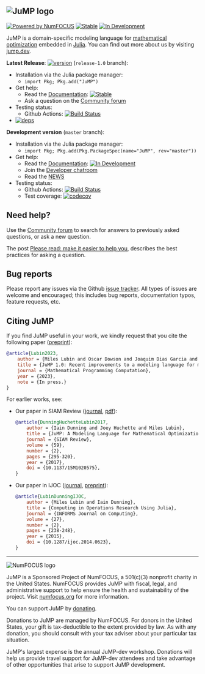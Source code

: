 ![JuMP logo](https://jump.dev/JuMP.jl/dev/assets/logo-with-text-background.svg "JuMP logo")
---

[![Powered by NumFOCUS](https://img.shields.io/badge/powered%20by-NumFOCUS-orange.svg?style=flat&colorA=E1523D&colorB=007D8A)](https://numfocus.org)
[![Stable](https://img.shields.io/badge/docs-stable-blue.svg)](https://jump.dev/JuMP.jl/stable/)
[![In Development](https://img.shields.io/badge/docs-dev-blue.svg)](https://jump.dev/JuMP.jl/dev/)

JuMP is a domain-specific modeling language for [mathematical optimization](https://en.wikipedia.org/wiki/Mathematical_optimization)
embedded in [Julia](https://julialang.org/). You can find out more about us by
visiting [jump.dev](https://jump.dev).


**Latest Release**: [![version](https://juliahub.com/docs/JuMP/DmXqY/1.9.0/version.svg)](https://juliahub.com/ui/Packages/JuMP/DmXqY/1.9.0) (`release-1.0` branch):
  * Installation via the Julia package manager:
    * `import Pkg; Pkg.add("JuMP")`
  * Get help:
    * Read the [Documentation](https://jump.dev/JuMP.jl/stable/): [![Stable](https://img.shields.io/badge/docs-stable-blue.svg)](https://jump.dev/JuMP.jl/stable/)
    * Ask a question on the [Community forum]
  * Testing status:
    * Github Actions: [![Build Status](https://github.com/jump-dev/JuMP.jl/workflows/CI/badge.svg?branch=release-1.0)](https://github.com/jump-dev/JuMP.jl/actions?query=workflow%3ACI)
  * [![deps](https://juliahub.com/docs/JuMP/deps.svg)](https://juliahub.com/ui/Packages/JuMP/DmXqY?t=2)

**Development version** (`master` branch):
  * Installation via the Julia package manager:
    * `import Pkg; Pkg.add(Pkg.PackageSpec(name="JuMP", rev="master"))`
  * Get help:
    * Read the [Documentation](https://jump.dev/JuMP.jl/dev/): [![In Development](https://img.shields.io/badge/docs-dev-blue.svg)](https://jump.dev/JuMP.jl/dev/)
    * Join the [Developer chatroom](https://gitter.im/JuliaOpt/JuMP-dev)
    * Read the [NEWS](https://github.com/jump-dev/JuMP.jl/tree/master/NEWS.md)
  * Testing status:
    * Github Actions: [![Build Status](https://github.com/jump-dev/JuMP.jl/workflows/CI/badge.svg?branch=master)](https://github.com/jump-dev/JuMP.jl/actions?query=workflow%3ACI)
    * Test coverage: [![codecov](https://codecov.io/gh/jump-dev/JuMP.jl/branch/master/graph/badge.svg)](https://codecov.io/gh/jump-dev/JuMP.jl)

## Need help?

Use the [Community forum] to search for answers to previously asked questions,
or ask a new question.

The post [Please read: make it easier to help you](https://discourse.julialang.org/t/please-read-make-it-easier-to-help-you/14757),
describes the best practices for asking a question.

[Community forum]: https://discourse.julialang.org/c/domain/opt

## Bug reports

Please report any issues via the Github [issue tracker]. All types of issues
are welcome and encouraged; this includes bug reports, documentation typos,
feature requests, etc.

[issue tracker]: https://github.com/jump-dev/JuMP.jl/issues

## Citing JuMP

If you find JuMP useful in your work, we kindly request that you cite the
following paper ([preprint](https://arxiv.org/abs/2206.03866)):

```bibtex
@article{Lubin2023,
    author = {Miles Lubin and Oscar Dowson and Joaquim Dias Garcia and Joey Huchette and Beno{\^i}t Legat and Juan Pablo Vielma},
    title = {JuMP 1.0: Recent improvements to a modeling language for mathematical optimization},
    journal = {Mathematical Programming Computation},
    year = {2023},
    note = {In press.}
}
```

For earlier works, see:

 * Our paper in SIAM Review ([journal](https://dx.doi.org/10.1137/15M1020575), [pdf](https://mlubin.github.io/pdf/jump-sirev.pdf)):
   ```bibtex
   @article{DunningHuchetteLubin2017,
       author = {Iain Dunning and Joey Huchette and Miles Lubin},
       title = {JuMP: A Modeling Language for Mathematical Optimization},
       journal = {SIAM Review},
       volume = {59},
       number = {2},
       pages = {295-320},
       year = {2017},
       doi = {10.1137/15M1020575},
   }
   ```

 * Our paper in IJOC ([journal](https://dx.doi.org/10.1287/ijoc.2014.0623), [preprint](https://arxiv.org/abs/1312.1431)):
   ```bibtex
   @article{LubinDunningIJOC,
       author = {Miles Lubin and Iain Dunning},
       title = {Computing in Operations Research Using Julia},
       journal = {INFORMS Journal on Computing},
       volume = {27},
       number = {2},
       pages = {238-248},
       year = {2015},
       doi = {10.1287/ijoc.2014.0623},
   }
   ```

---

![NumFOCUS logo](https://jump.dev/JuMP.jl/dev/assets/numfocus-logo.png)

JuMP is a Sponsored Project of NumFOCUS, a 501(c)(3) nonprofit charity in the
United States. NumFOCUS provides JuMP with fiscal, legal, and administrative
support to help ensure the health and sustainability of the project. Visit
[numfocus.org](https://numfocus.org) for more information.

You can support JuMP by [donating](https://numfocus.salsalabs.org/donate-to-jump/index.html).

Donations to JuMP are managed by NumFOCUS. For donors in the United States,
your gift is tax-deductible to the extent provided by law. As with any donation,
you should consult with your tax adviser about your particular tax situation.

JuMP's largest expense is the annual JuMP-dev workshop. Donations will help us
provide travel support for JuMP-dev attendees and take advantage of other
opportunities that arise to support JuMP development.
